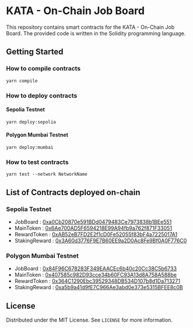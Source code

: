 # KATA - On-Chain Job Board

This repository contains smart contracts for the KATA - On-Chain Job Board. The provided code is written in the Solidity programming language.

## Getting Started

### How to compile contracts

```shell
yarn compile
```

### How to deploy contracts

#### Sepolia Testnet

```shell
yarn deploy:sepolia
```

#### Polygon Mumbai Testnet

```shell
yarn deploy:mumbai
```

### How to test contracts

```shell
yarn test --network NetworkName
```

## List of Contracts deployed on-chain

### Sepolia Testnet

- JobBoard : [0xa0Cb20870e591BDd0479483Ce7973838b1BEe551](https://sepolia.etherscan.io/address/0xa0Cb20870e591BDd0479483Ce7973838b1BEe551)
- MainToken : [0x6Ae700AD5F6594218E99A94fb9a762f871F33051](https://sepolia.etherscan.io/address/0x6Ae700AD5F6594218E99A94fb9a762f871F33051)
- RewardToken : [0xAB52eB7FD2E2f1cD0Fe52055f83bF4a7225017A1](https://sepolia.etherscan.io/address/0xAB52eB7FD2E2f1cD0Fe52055f83bF4a7225017A1)
- StakingReward : [0x3A60d3776F9E7B60EE9a2D0Ac8Fe9Bf0A0F776C0](https://sepolia.etherscan.io/address/0x3A60d3776F9E7B60EE9a2D0Ac8Fe9Bf0A0F776C0)

### Polygon Mumbai Testnet

- JobBoard : [0x84F96C678283F349EAACEc6b40c20Cc38C5b6733](https://mumbai.polygonscan.com/address/0x84F96C678283F349EAACEc6b40c20Cc38C5b6733)
- MainToken : [0x407585c982D93cce34b60FC93A13d8A758A588be](https://mumbai.polygonscan.com/address/0x407585c982D93cce34b60FC93A13d8A758A588be)
- RewardToken : [0x364C1290Ebc39529348DB534D107b8d1Da713271](https://mumbai.polygonscan.com/address/0x364C1290Ebc39529348DB534D107b8d1Da713271)
- StakingReward : [0xa5b9a41d9fE7C966Ae3abd0e373e5315BFEE8c0B](https://mumbai.polygonscan.com/address/0xa5b9a41d9fE7C966Ae3abd0e373e5315BFEE8c0B)

## License

Distributed under the MIT License. See `LICENSE` for more information.
